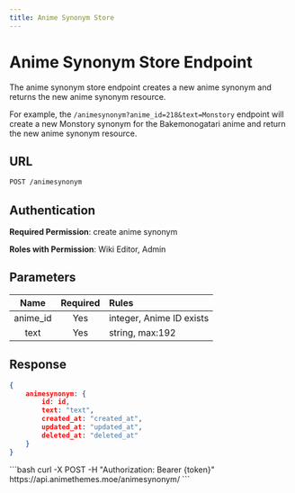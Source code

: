 ```yaml
---
title: Anime Synonym Store
---
```


<Block>

# Anime Synonym Store Endpoint

The anime synonym store endpoint creates a new anime synonym and returns the new anime synonym resource.

For example, the `/animesynonym?anime_id=218&text=Monstory` endpoint will create a new Monstory synonym for the Bakemonogatari anime and return the new anime synonym resource.

## URL

```sh
POST /animesynonym
```

## Authentication

**Required Permission**: create anime synonym

**Roles with Permission**: Wiki Editor, Admin

## Parameters

| Name     | Required | Rules                    |
| :------: | :------: | :----------------------- |
| anime_id | Yes      | integer, Anime ID exists |
| text     | Yes      | string, max:192          |

## Response

```json
{
    animesynonym: {
        id: id,
        text: "text",
        created_at: "created_at",
        updated_at: "updated_at",
        deleted_at: "deleted_at"
    }
}
```

<Example>

<CURL>
```bash
curl -X POST -H "Authorization: Bearer {token}" https://api.animethemes.moe/animesynonym/
```
</CURL>

</Example>

</Block>